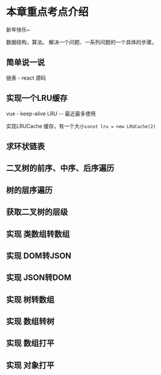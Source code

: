 # 本章重点考点介绍

新年快乐~

数据结构，算法。
解决一个问题、一系列问题的一个具体的步骤。

## 简单说一说
链表 - react 源码
## 实现一个LRU缓存
vue - keep-alive
LRU -- 最近最多使用

实现LRUCache
缓存，有一个大小`const lru = new LRUCache(2)`

## 求环状链表
## 二叉树的前序、中序、后序遍历
## 树的层序遍历
## 获取二叉树的层级
## 实现 类数组转数组

## 实现 DOM转JSON
## 实现 JSON转DOM

## 实现 树转数组
## 实现 数组转树

## 实现 数组打平
## 实现 对象打平
